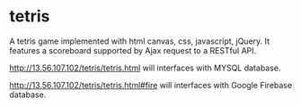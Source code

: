 # tetris

A tetris game implemented with html canvas, css, javascript, jQuery.
It features a scoreboard supported by Ajax request to a RESTful API. 

http://13.56.107.102/tetris/tetris.html will interfaces with MYSQL database.

http://13.56.107.102/tetris/tetris.html#fire will interfaces with Google Firebase database.
